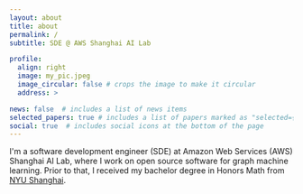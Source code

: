 ```yaml
---
layout: about
title: about
permalink: /
subtitle: SDE @ AWS Shanghai AI Lab

profile:
  align: right
  image: my_pic.jpeg
  image_circular: false # crops the image to make it circular
  address: >

news: false  # includes a list of news items
selected_papers: true # includes a list of papers marked as "selected={true}"
social: true  # includes social icons at the bottom of the page
---
```


I'm a software development engineer (SDE) at Amazon Web Services (AWS) Shanghai AI Lab, where I work on open source software for graph machine learning. Prior to that, I received my bachelor degree in Honors Math from [NYU Shanghai](https://shanghai.nyu.edu/).
